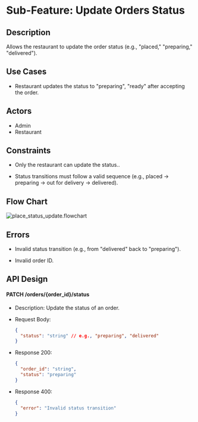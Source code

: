 # Sub-Feature: Update Orders Status

## Description

Allows the restaurant to update the order status (e.g., "placed," "preparing," "delivered").

## Use Cases

- Restaurant updates the status to "preparing", "ready" after accepting the order.

## Actors

- Admin
- Restaurant

## Constraints

- Only the restaurant can update the status..

- Status transitions must follow a valid sequence (e.g., placed → preparing → out for delivery → delivered).

## Flow Chart

![place_status_update.flowchart]()

## Errors

- Invalid status transition (e.g., from "delivered" back to "preparing").

- Invalid order ID.

## API Design

#### PATCH /orders/{order_id}/status

- Description: Update the status of an order.

- Request Body:

  ```json
  {
  	"status": "string" // e.g., "preparing", "delivered"
  }
  ```

- Response 200:

  ```json
  {
  	"order_id": "string",
  	"status": "preparing"
  }
  ```

- Response 400:
  ```json
  {
  	"error": "Invalid status transition"
  }
  ```
